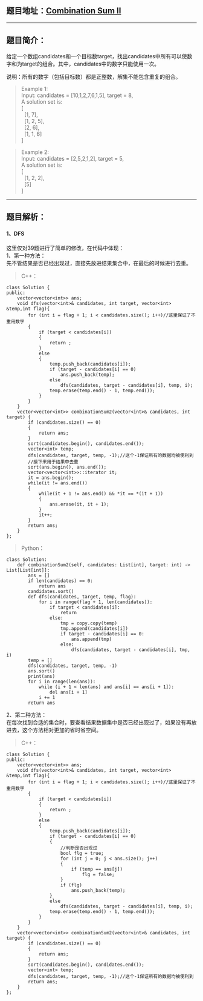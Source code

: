 ## 题目地址：[Combination Sum II](https://leetcode.com/problems/combination-sum-ii/)
---
## 题目简介：  
给定一个数组candidates和一个目标数target，找出candidates中所有可以使数字和为target的组合。其中，candidates中的数字只能使用一次。  
  
说明：所有的数字（包括目标数）都是正整数，解集不能包含重复的组合。     
> Example 1:  
> Input: candidates = [10,1,2,7,6,1,5], target = 8,  
> A solution set is:  
> [  
> &nbsp;&nbsp;[1,&nbsp;7],  
> &nbsp;&nbsp;[1,&nbsp;2,&nbsp;5],  
> &nbsp;&nbsp;[2,&nbsp;6],  
> &nbsp;&nbsp;[1,&nbsp;1,&nbsp;6]    
> ]  
  
> Example 2:   
> Input: candidates = [2,5,2,1,2], target = 5,  
> A solution set is:  
> [  
> &nbsp;&nbsp;[1,&nbsp;2,&nbsp;2],  
> &nbsp;&nbsp;[5]  
> ]  
 
---
## 题目解析： 
#### 1、DFS  
这里仅对39题进行了简单的修改，在代码中体现：  
1、第一种方法：  
先不管结果是否已经出现过，直接先放进结果集合中，在最后的时候进行去重。  

> C++：
```
class Solution {
public:
    vector<vector<int>> ans;
    void dfs(vector<int>& candidates, int target, vector<int> &temp,int flag){
        for (int i = flag + 1; i < candidates.size(); i++)//这里保证了不重用数字
        {
            if (target < candidates[i])
            {
                return ;
            }
            else
            {
                temp.push_back(candidates[i]);
                if (target - candidates[i] == 0)
                    ans.push_back(temp);
                else
                    dfs(candidates, target - candidates[i], temp, i);
                temp.erase(temp.end() - 1, temp.end());
            }
        }
    }
    vector<vector<int>> combinationSum2(vector<int>& candidates, int target) {
        if (candidates.size() == 0)
        {
            return ans;
        }
        sort(candidates.begin(), candidates.end());
        vector<int> temp;
        dfs(candidates, target, temp, -1);//这个-1保证所有的数据均被便利到
        //接下来用于结果中去重
        sort(ans.begin(), ans.end());
        vector<vector<int>>::iterator it;
        it = ans.begin();
        while(it != ans.end())
        {
            while(it + 1 != ans.end() && *it == *(it + 1))
            {
                ans.erase(it, it + 1);
            }
            it++;
        }
        return ans;
    }
};
```

> Python：
```
class Solution:
    def combinationSum2(self, candidates: List[int], target: int) -> List[List[int]]:
        ans = []
        if len(candidates) == 0:
            return ans
        candidates.sort()
        def dfs(candidates, target, temp, flag):
            for i in range(flag + 1, len(candidates)):
                if target < candidates[i]:
                    return
                else:
                    tmp = copy.copy(temp)
                    tmp.append(candidates[i])
                    if target - candidates[i] == 0:
                        ans.append(tmp)
                    else:
                        dfs(candidates, target - candidates[i], tmp, i)
        temp = []
        dfs(candidates, target, temp, -1)
        ans.sort()
        print(ans)
        for i in range(len(ans)):
            while (i + 1 < len(ans) and ans[i] == ans[i + 1]):
                del ans[i + 1]
            i += 1
        return ans
```

2、第二种方法：  
在每次找到合适的集合时，要查看结果数据集中是否已经出现过了，如果没有再放进去，这个方法相对更加的省时省空间。   

> C++：
```
class Solution {
public:
    vector<vector<int>> ans;
    void dfs(vector<int>& candidates, int target, vector<int> &temp,int flag){
        for (int i = flag + 1; i < candidates.size(); i++)//这里保证了不重用数字
        {
            if (target < candidates[i])
            {
                return ;
            }
            else
            {
                temp.push_back(candidates[i]);
                if (target - candidates[i] == 0)
                {
                    //判断是否出现过
                    bool flg = true;
                    for (int j = 0; j < ans.size(); j++)
                    {
                        if (temp == ans[j])
                            flg = false;
                    }
                    if (flg)
                        ans.push_back(temp);
                }
                else
                    dfs(candidates, target - candidates[i], temp, i);
                temp.erase(temp.end() - 1, temp.end());
            }
        }
    }
    vector<vector<int>> combinationSum2(vector<int>& candidates, int target) {
        if (candidates.size() == 0)
        {
            return ans;
        }
        sort(candidates.begin(), candidates.end());
        vector<int> temp;
        dfs(candidates, target, temp, -1);//这个-1保证所有的数据均被便利到
        return ans;
    }
};
```


